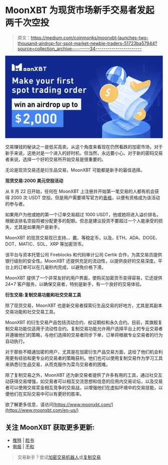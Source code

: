 # MoonXBT 为现货市场新手交易者发起两千次空投

> 原文：<https://medium.com/coinmonks/moonxbt-launches-two-thousand-airdrop-for-spot-market-newbie-traders-51723ba57944?source=collection_archive---------34----------------------->

![](img/82dcfa9bb843c34243d3dbddf80cf484.png)

交易赚钱的秘诀之一是低买高卖。从这个角度来看现在仍然看跌的加密市场，对于新手来说，这绝对是一个进入的好时机，但当然，永远要小心。对于新的密码交易者来说，选择一个好的交易所开始交易是很重要的。

无论是现货交易还是衍生品交易，MoonXBT 可能都是新手的最佳选择。

**现货交易:2000 美元空投活动**

从 8 月 22 日开始，任何在 MoonXBT 上注册并开始第一笔交易的人都有机会获得 2000 次 USDT 空投。但是用户需要填写官方的[表格](https://forms.gle/twyoooKGvKRs5Qo58)，以便有资格成为该活动的参与者。

如果用户为他或她的第一个订单交易超过 1000 USDT，他或她将进入溢价排名，根据该排名空投将被分配更多的配额。但总是建议投资不要超过一个人能承受的损失，尤其是如果用户是新手。

MoonXBT 的现货交易现已支持、、戴、等稳定币，以及、ETH、ADA、DOGE、DOT、MATIC、SOL、XRP 等加密货币。

该平台与资本托管公司 Fireblocks 和代码审计公司 Certik 合作，为其交易员提供银行级别的安全性。MoonXBT 还提供充足的流动性，以提供良好的交易深度。平台上的订单可以在几毫秒内完成，以避免价格下滑。

MoonXBT 提供了一个非常友好的用户界面，使购买加密货币变得容易，它还提供 24*7 客户服务，以确保交易者，特别是新手，有一个良好的交易体验。

**衍生交易:复制交易功能和社交交易工具**

除了现货交易，MoonXBT 也是新交易者探索衍生品交易的好地方，尤其是其副本交易功能和社交交易工具。

MoonXBT 的衍生交易产品包括流动合约、权证期权和永久合约。目前，其旗舰复制交易功能仅适用于流动性合约。复制交易功能允许用户选择平台上的专业交易者并遵循他们的策略，与他们选择的交易者同步下单，订单将根据专业交易者的行为自动执行。

对于那些不精通加密的用户，尤其是在加密衍生产品交易方面，这给了他们机会利用更有经验和更专业的交易者的策略获利。他们也可以使用复制交易作为学习工具来熟悉衍生品交易，从而克服作为菜鸟交易者的困难。

除了复制交易之外，MoonXBT 还为新交易者提供了许多有用的工具，通过社交互动获得交易增强，如交易者可以相互交流思想和信息的应用内交易论坛，以及交易者可以使用交易奖金相互竞争的交易战，以增强他们在虚拟环境中的交易技能，以便他们在实际交易中可以有更好的胜率。

欲了解更多信息，请访问[https://www.moonxbt.com/](https://www.moonxbt.com/en-us/)

## **关注 MoonXBT 获取更多更新:**

*   [推特](https://twitter.com/MoonXBT_Global) | [脸书](https://www.facebook.com/MoonXBT)
*   [电报](https://t.me/MoonXBTGlobal) | [不和](https://discord.gg/WcWFEPygUJ)

> 交易新手？尝试[加密交易机器人](/coinmonks/crypto-trading-bot-c2ffce8acb2a)或[复制交易](/coinmonks/top-10-crypto-copy-trading-platforms-for-beginners-d0c37c7d698c)